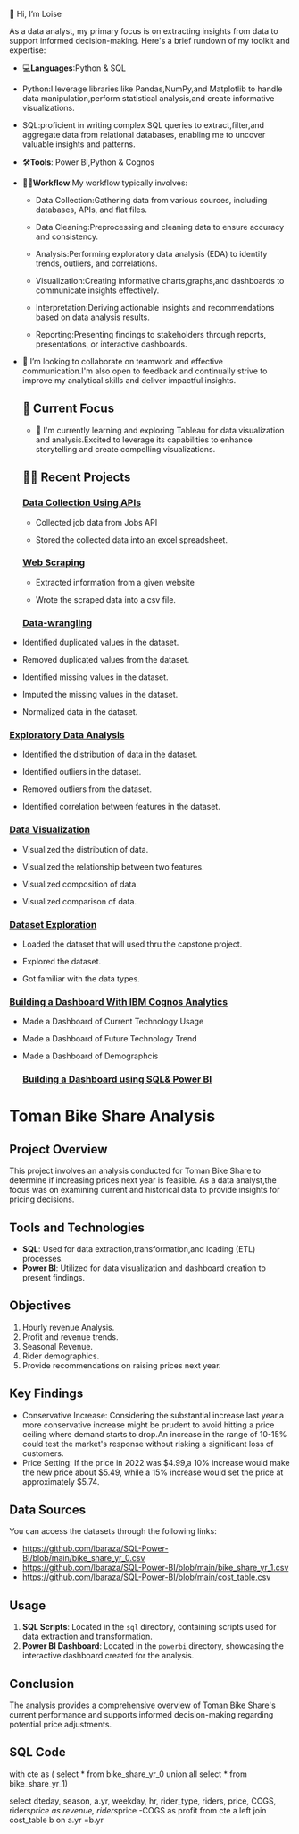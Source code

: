 👋 Hi, I’m Loise

As a data analyst, my primary focus is on extracting insights from data to support informed decision-making. Here's a brief rundown of my toolkit and expertise:

- 💻**Languages**:Python & SQL
  
* Python:I leverage libraries like Pandas,NumPy,and Matplotlib to handle data manipulation,perform statistical analysis,and create informative visualizations.

* SQL:proficient in writing complex SQL queries to extract,filter,and aggregate data from relational databases, enabling me to uncover valuable insights and patterns.
- 🛠️**Tools**: Power BI,Python & Cognos
- 👷‍♀️**Workflow**:My workflow typically involves:
  
  - Data Collection:Gathering data from various sources, including databases, APIs, and flat files.
  
  - Data Cleaning:Preprocessing and cleaning data to ensure accuracy and consistency.
  
  - Analysis:Performing exploratory data analysis (EDA) to identify trends, outliers, and correlations.
  
  - Visualization:Creating informative charts,graphs,and dashboards to communicate insights effectively.
  
  - Interpretation:Deriving actionable insights and recommendations based on data analysis results.
  
  - Reporting:Presenting findings to stakeholders through reports, presentations, or interactive dashboards.
  
- 💞️ I’m looking to collaborate on teamwork and effective communication.I'm also open to feedback and continually strive to improve my analytical skills and deliver impactful insights.
  

  ## 🚀 Current Focus
  - 🌱 I'm currently learning and exploring Tableau for data visualization and analysis.Excited to leverage its capabilities to enhance storytelling and create compelling visualizations.
 
   ## 👷‍♀️ Recent Projects
 
   ### [Data Collection Using APIs](https://github.com/lbaraza/Api)
  -  Collected job data from Jobs API
 
  -  Stored the collected data into an excel spreadsheet.
 
   ### [Web Scraping](https://github.com/lbaraza/Web-scrapping)
  - Extracted information from a given website
 
  - Wrote the scraped data into a csv file.
 
   ### [Data-wrangling](https://github.com/lbaraza/Data-wrangling)
 - Identified duplicated values in the dataset.

- Removed duplicated values from the dataset.

- Identified missing values in the dataset.

- Imputed the missing values in the dataset.

- Normalized data in the dataset.

 ### [Exploratory Data Analysis](https://github.com/lbaraza/Exploratory-Data-Analysis)
 - Identified the distribution of data in the dataset.

- Identified outliers in the dataset.

- Removed outliers from the dataset.

- Identified correlation between features in the dataset.

 ### [Data Visualization](https://github.com/lbaraza/Data-Visualization)
 - Visualized the distribution of data.

- Visualized the relationship between two features.

- Visualized composition of data.

- Visualized comparison of data.

 ### [Dataset Exploration](https://github.com/lbaraza/Survey-Dataset-Exploration)
- Loaded the dataset that will used thru the capstone project.

- Explored the dataset.

- Got familiar with the data types.

 ### [Building a Dashboard With IBM Cognos Analytics](https://github.com/lbaraza/Dashboards-on-Cognos)
  - Made a Dashboard of Current Technology Usage

  - Made a Dashboard of Future Technology Trend

  - Made a Dashboard of Demographcis

    ### [Building a Dashboard using SQL& Power BI](https://github.com/lbaraza/SQL-Power-BI)

# Toman Bike Share Analysis

## Project Overview

This project involves an analysis conducted for Toman Bike Share to determine if increasing prices next year is feasible.
As a data analyst,the focus was on examining current and historical data to provide insights for pricing decisions.

## Tools and Technologies

- **SQL**: Used for data extraction,transformation,and loading (ETL) processes.
- **Power BI**: Utilized for data visualization and dashboard creation to present findings.

## Objectives

1. Hourly revenue Analysis.
2. Profit and revenue trends.
3. Seasonal Revenue.  
4. Rider demographics.
5. Provide recommendations on raising prices next year.

## Key Findings
-  Conservative Increase: Considering the substantial increase last year,a more conservative increase might be prudent to avoid hitting a price ceiling where demand starts to drop.An increase in the range of 10-15% could test the market's response without risking a significant loss of customers.
-  Price Setting: If the price in 2022 was $4.99,a 10% increase would make the new price about $5.49, while a 15% increase would set the price at approximately $5.74.

## Data Sources
You can access the datasets through the following links:

-  https://github.com/lbaraza/SQL-Power-BI/blob/main/bike_share_yr_0.csv
-  https://github.com/lbaraza/SQL-Power-BI/blob/main/bike_share_yr_1.csv
-  https://github.com/lbaraza/SQL-Power-BI/blob/main/cost_table.csv

## Usage

1. **SQL Scripts**: Located in the `sql` directory, containing scripts used for data extraction and transformation.
2. **Power BI Dashboard**: Located in the `powerbi` directory, showcasing the interactive dashboard created for the analysis.

## Conclusion

The analysis provides a comprehensive overview of Toman Bike Share's current performance and 
supports informed decision-making regarding potential price adjustments.

## SQL Code


with cte as (
select * from bike_share_yr_0
union all
select * from bike_share_yr_1)


select
dteday,
season,
a.yr,
weekday,
hr,
rider_type,
riders,
price,
COGS,
riders*price as revenue,
riders*price -COGS as profit
from cte a
left join cost_table b
on a.yr =b.yr


    









<!---
lbaraza/lbaraza is a ✨ special ✨ repository because its `README.md` (this file) appears on your GitHub profile.
You can click the Preview link to take a look at your changes.
--->
